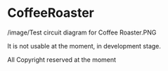 # CoffeeRoaster

/image/Test circuit diagram for Coffee Roaster.PNG

It is not usable at the moment, in development stage.

All Copyright reserved at the moment
